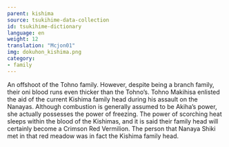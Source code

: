 ```yaml
---
parent: kishima
source: tsukihime-data-collection
id: tsukihime-dictionary
language: en
weight: 12
translation: "Mcjon01"
img: dokuhon_kishima.png
category:
- family
---
```


An offshoot of the Tohno family. However, despite being a branch family, their oni blood runs even thicker than the Tohno’s.
Tohno Makihisa enlisted the aid of the current Kishima family head during his assault on the Nanayas.
Although combustion is generally assumed to be Akiha’s power, she actually possesses the power of freezing. The power of scorching heat sleeps within the blood of the Kishimas, and it is said their family head will certainly become a Crimson Red Vermilion.
The person that Nanaya Shiki met in that red meadow was in fact the Kishima family head.
